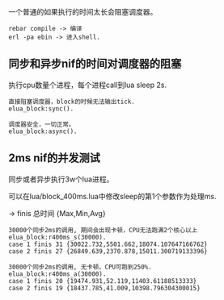 一个普通的如果执行的时间太长会阻塞调度器。

```
rebar compile -> 编译
erl -pa ebin -> 进入shell.
```

## 同步和异步nif的时间对调度器的阻塞

执行cpu数量个进程，每个进程call到lua sleep 2s.

```
直接阻塞调度器，block的时候无法输出tick.
elua_block:sync().
```

```
调度器安全，一切正常。
elua_block:async().
```

## 2ms nif的并发测试

同步或者异步执行3w个lua进程。

可以在lua/block_400ms.lua中修改sleep的第1个参数作为处理ms.

-> finis 总时间 {Max,Min,Avg}

```
30000个同步2ms的调用, 期间会出现卡顿，CPU无法跑满2个核心以上
elua_block:r400ms_s(30000).
case 1 finis 31 {30022.732,5501.662,18074.107647166762}
case 2 finis 27 {26849.639,2370.878,15011.300719133396}
```

```
30000个同步2ms的调用, 无卡顿，CPU可跑到250%.
elua_block:r400ms_a(30000).
case 1 finis 20 {19474.931,52.119,11403.61188513333}
case 2 finis 19 {18437.785,41.009,10398.796304300015}
```
